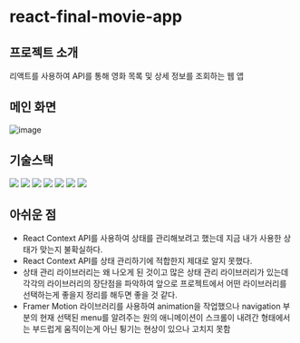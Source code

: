 # react-final-movie-app

## 프로젝트 소개
리액트를 사용하여 API를 통해 영화 목록 및 상세 정보를 조회하는 웹 앱

## 메인 화면
![image](https://github.com/hyer0705/react-final-movie-app/assets/50125734/531e685a-57a6-4152-bc5a-5f7022d78724)

## 기술스택
<img src="https://img.shields.io/badge/javascript-F7DF1E?style=for-the-badge&logo=javascript&logoColor=black"> <img src="https://img.shields.io/badge/react-61DAFB?style=for-the-badge&logo=react&logoColor=black"> <img src="https://img.shields.io/badge/TypeScript-007ACC?style=for-the-badge&logo=typescript&logoColor=white"> <img src="https://img.shields.io/badge/npm-CB3837?style=for-the-badge&logo=npm&logoColor=white"> <img src="https://img.shields.io/badge/visualstudiocode-007ACC?style=for-the-badge&logo=visualstudiocode&logoColor=white"> <img src="https://img.shields.io/badge/git-F05032?style=for-the-badge&logo=git&logoColor=white"> <img src="https://img.shields.io/badge/github-181717?style=for-the-badge&logo=github&logoColor=white"> 

## 아쉬운 점
- React Context API를 사용하여 상태를 관리해보려고 했는데 지금 내가 사용한 상태가 맞는지 불확실하다.
- React Context API를 상태 관리하기에 적합한지 제대로 알지 못했다.
- 상태 관리 라이브러리는 왜 나오게 된 것이고 많은 상태 관리 라이브러리가 있는데 각각의 라이브러리의 장단점을 파악하여 앞으로 프로젝트에서 어떤 라이브러리를 선택하는게 좋을지 정리를 해두면 좋을 것 같다.
- Framer Motion 라이브러리를 사용하여 animation을 작업했으나 navigation 부분의 현재 선택된 menu를 알려주는 원의 애니메이션이 스크롤이 내려간 형태에서는 부드럽게 움직이는게 아닌 튕기는 현상이 있으나 고치지 못함
